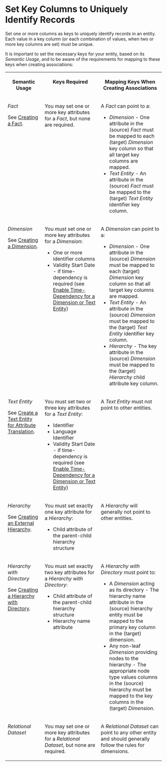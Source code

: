 <!-- loiod9ef2c91f6d647e584bad51999e441cd -->

# Set Key Columns to Uniquely Identify Records

Set one or more columns as keys to uniquely identify records in an entity. Each value in a key column \(or each combination of values, when two or more key columns are set\) must be unique.

It is important to set the necessary keys for your entity, based on its *Semantic Usage*, and to be aware of the requirements for mapping to these keys when creating associations:


<table>
<tr>
<th valign="top">

Semantic Usage

</th>
<th valign="top">

Keys Required

</th>
<th valign="top">

Mapping Keys When Creating Associations

</th>
</tr>
<tr>
<td valign="top">

*Fact*

See [Creating a Fact](creating-a-fact-30089bd.md).

</td>
<td valign="top">

You may set one or more key attributes for a *Fact*, but none are required.

</td>
<td valign="top">

A *Fact* can point to a:

-   *Dimension* - One attribute in the \(source\) *Fact* must be mapped to each \(target\) *Dimension* key column so that all target key columns are mapped.
-   *Text Entity* - An attribute in the \(source\) *Fact* must be mapped to the \(target\) *Text Entity* identifier key column.



</td>
</tr>
<tr>
<td valign="top">

*Dimension*

See [Creating a Dimension](creating-a-dimension-5aae0e9.md).

</td>
<td valign="top">

You must set one or more key attributes for a *Dimension*:

-   One or more identifier columns
-   Validity Start Date - if time-dependency is required \(see [Enable Time-Dependency for a Dimension or Text Entity](enable-time-dependency-for-a-dimension-or-text-entity-11b2ff4.md)\)



</td>
<td valign="top">

A *Dimension* can point to a:

-   *Dimension* - One attribute in the \(source\) *Dimension* must be mapped to each \(target\) *Dimension* key column so that all target key columns are mapped.
-   *Text Entity* - An attribute in the \(source\) *Dimension* must be mapped to the \(target\) *Text Entity* identifier key column.
-   *Hierarchy* - The key attribute in the \(source\) *Dimension* must be mapped to the \(target\) *Hierarchy* child attribute key column.



</td>
</tr>
<tr>
<td valign="top">

*Text Entity*

See [Create a Text Entity for Attribute Translation](create-a-text-entity-for-attribute-translation-b25726d.md).

</td>
<td valign="top">

You must set two or three key attributes for a *Text Entity*:

-   Identifier
-   Language Identifier
-   Validity Start Date - if time-dependency is required \(see [Enable Time-Dependency for a Dimension or Text Entity](enable-time-dependency-for-a-dimension-or-text-entity-11b2ff4.md)\)



</td>
<td valign="top">

A *Text Entity* must not point to other entities.

</td>
</tr>
<tr>
<td valign="top">

*Hierarchy*

See [Creating an External Hierarchy](creating-an-external-hierarchy-dbac7a8.md).

</td>
<td valign="top">

You must set exactly one key attribute for a *Hierarchy*:

-   Child attribute of the parent-child hierarchy structure



</td>
<td valign="top">

A *Hierarchy* will generally not point to other entities.

</td>
</tr>
<tr>
<td valign="top">

*Hierarchy with Directory*

See [Creating a Hierarchy with Directory](creating-a-hierarchy-with-directory-36c39ee.md).

</td>
<td valign="top">

You must set exactly two key attributes for a *Hierarchy with Directory*:

-   Child attribute of the parent-child hierarchy structure
-   Hierarchy name attribute



</td>
<td valign="top">

A *Hierarchy with Directory* must point to:

-   A *Dimension* acting as its directory - The hierarchy name attribute in the \(source\) hierarchy entity must be mapped to the primary key column in the \(target\) dimension.
-   Any non-leaf *Dimension* providing nodes to the hierarchy - The appropriate node type values columns in the \(source\) hierarchy must be mapped to the key columns in the \(target\) *Dimension*.



</td>
</tr>
<tr>
<td valign="top">

*Relational Dataset*

</td>
<td valign="top">

You may set one or more key attributes for a *Relational Dataset*, but none are required.

</td>
<td valign="top">

A *Relational Dataset* can point to any other entity and should generally follow the rules for dimensions.

</td>
</tr>
</table>

